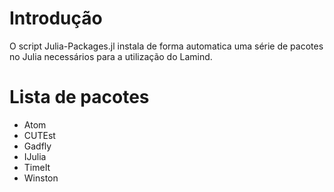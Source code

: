 # Introdução
O script Julia-Packages.jl instala de forma automatica uma série de pacotes no
Julia necessários para a utilização do Lamind.

# Lista de pacotes
- Atom
- CUTEst
- Gadfly
- IJulia
- TimeIt
- Winston
